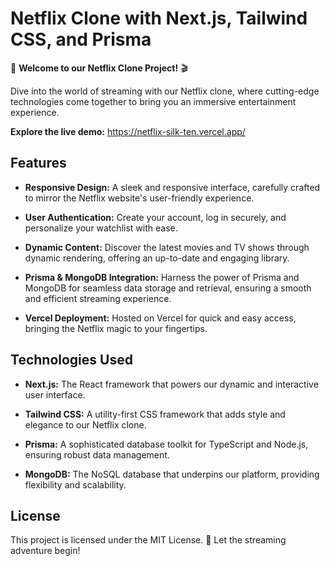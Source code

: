 # Netflix Clone with Next.js, Tailwind CSS, and Prisma

🍿 **Welcome to our Netflix Clone Project!** 🎬

Dive into the world of streaming with our Netflix clone, where cutting-edge technologies come together to bring you an immersive entertainment experience.

**Explore the live demo:** https://netflix-silk-ten.vercel.app/

## Features

- **Responsive Design:** A sleek and responsive interface, carefully crafted to mirror the Netflix website's user-friendly experience.
  
- **User Authentication:** Create your account, log in securely, and personalize your watchlist with ease.

- **Dynamic Content:** Discover the latest movies and TV shows through dynamic rendering, offering an up-to-date and engaging library.

- **Prisma & MongoDB Integration:** Harness the power of Prisma and MongoDB for seamless data storage and retrieval, ensuring a smooth and efficient streaming experience.

- **Vercel Deployment:** Hosted on Vercel for quick and easy access, bringing the Netflix magic to your fingertips.

## Technologies Used

- **Next.js:** The React framework that powers our dynamic and interactive user interface.

- **Tailwind CSS:** A utility-first CSS framework that adds style and elegance to our Netflix clone.

- **Prisma:** A sophisticated database toolkit for TypeScript and Node.js, ensuring robust data management.

- **MongoDB:** The NoSQL database that underpins our platform, providing flexibility and scalability.

## License

This project is licensed under the MIT License. 🚀 Let the streaming adventure begin!
